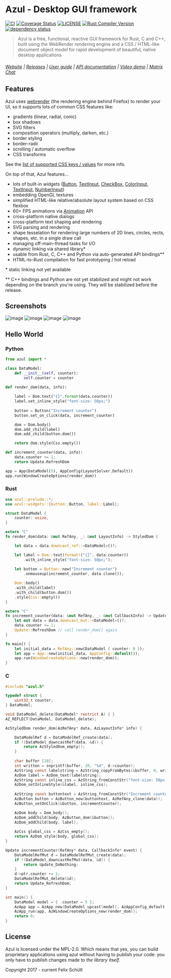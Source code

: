 # Azul - Desktop GUI framework

<!-- [START badges] -->
[![CI](https://github.com/fschutt/azul/actions/workflows/rust.yml/badge.svg)](https://github.com/fschutt/azul/actions/workflows/rust.yml)
[![Coverage Status](https://coveralls.io/repos/github/fschutt/azul/badge.svg?branch=master)](https://coveralls.io/github/fschutt/azul?branch=master)
[![LICENSE](https://img.shields.io/badge/license-MIT-blue.svg)](LICENSE)
[![Rust Compiler Version](https://img.shields.io/badge/rustc-1.58%20stable-blue.svg)]()
[![dependency status](https://deps.rs/repo/github/fschutt/azul/status.svg)](https://deps.rs/repo/github/fschutt/azul)
<!-- [END badges] -->

> Azul is a free, functional, reactive GUI framework for Rust, C and C++,
built using the WebRender rendering engine and a CSS / HTML-like document
object model for rapid development of beautiful, native desktop applications

###### [Website](https://azul.rs/) | [Releases](https://azul.rs/releases) | [User guide](https://azul.rs/guide) | [API documentation](https://azul.rs/api) | [Video demo](https://www.youtube.com/watch?v=kWL0ehf4wwI) | [Matrix Chat](https://discord.gg/nxUmsCG)

## Features

Azul uses [webrender](https://github.com/servo/webrender) (the rendering engine behind 
Firefox) to render your UI, so it supports lots of common CSS features like:

- gradients (linear, radial, conic)
- box shadows
- SVG filters
- composition operators (multiply, darken, etc.)
- border styling
- border-radii
- scrolling / automatic overflow
- CSS transforms

See the [list of supported CSS keys / values](https://azul.rs/guide/1.0.0-alpha1/CSSstyling) for more info.

On top of that, Azul features...

- lots of built-in widgets ([Button](https://azul.rs/api/1.0.0-alpha1#st.Button), [TextInput](https://azul.rs/api/1.0.0-alpha1#st.TextInput), [CheckBox](https://azul.rs/api/1.0.0-alpha1#st.CheckBox), [ColorInput](https://azul.rs/api/1.0.0-alpha1#st.ColorInput), [TextInput](https://azul.rs/api/1.0.0-alpha1#st.TextInput), [NumberInput](https://azul.rs/api/1.0.0-alpha1#st.NumberInput))
- embedding OpenGL textures
- simplified HTML-like relative/absolute layout system based on CSS flexbox
- 60+ FPS animations via [Animation](https://azul.rs/api/1.0.0-alpha1#st.Animation) API
- cross-platform native dialogs
- cross-platform text shaping and rendering
- SVG parsing and rendering
- shape tesselation for rendering large numbers of 2D lines, circles, rects, shapes, etc. in a single draw call
- managing off-main-thread tasks for I/O
- dynamic linking via shared library\*
- usable from Rust, C, C++ and Python via auto-generated API bindings\**
- HTML-to-Rust compilation for fast prototyping / hot reload

\* static linking not yet available

\** C++ bindings and Python are not yet stabilized and might not work depending
on the branch you're using. They will be stabilized before the release.

## Screenshots 

![image](https://user-images.githubusercontent.com/12084016/129535820-ca2b56a6-fdb5-4d0d-b043-a7f5394339e9.png)
![image](https://user-images.githubusercontent.com/12084016/129535780-69b9365b-ad87-439f-9d10-d416991de8fc.png)
![image](https://user-images.githubusercontent.com/12084016/128639991-e98c0b92-66df-4ad8-973b-c9d45c68d5b3.png)
![image](https://user-images.githubusercontent.com/12084016/126752996-1ec1f221-2b01-4f01-99c6-794640228d59.png)

## Hello World

### Python

```py
from azul import *

class DataModel:
    def __init__(self, counter):
        self.counter = counter

def render_dom(data, info):
    
    label = Dom.text("{}".format(data.counter))
    label.set_inline_style("font-size: 50px;")
    
    button = Button("Increment counter")
    button.set_on_click(data, increment_counter)

    dom = Dom.body()
    dom.add_child(label)
    dom.add_child(button.dom())

    return dom.style(Css.empty())

def increment_counter(data, info):
    data.counter += 1;
    return Update.RefreshDom

app = App(DataModel(5), AppConfig(LayoutSolver.Default))
app.run(WindowCreateOptions(render_dom))
```

### Rust

```rust
use azul::prelude::*;
use azul::widgets::{button::Button, label::Label};

struct DataModel {
    counter: usize,
}

extern "C" 
fn render_dom(data: &mut RefAny, _: &mut LayoutInfo) -> StyledDom {

    let data = data.downcast_ref::<DataModel>()?;

    let label = Dom::text(format!("{}", data.counter))
        .with_inline_style("font-size: 50px;");
        
    let button = Button::new("Increment counter")
        .onmouseup(increment_counter, data.clone());

    Dom::body()
    .with_child(label)
    .with_child(button.dom())
    .style(Css::empty())
}

extern "C" 
fn increment_counter(data: &mut RefAny, _: &mut CallbackInfo) -> Update {
    let mut data = data.downcast_mut::<DataModel>()?;
    data.counter += 1;
    Update::RefreshDom // call render_dom() again
}

fn main() {
    let initial_data = RefAny::new(DataModel { counter: 0 });
    let app = App::new(initial_data, AppConfig::default());
    app.run(WindowCreateOptions::new(render_dom));
}
```

### C

```c
#include "azul.h"

typedef struct {
    uint32_t counter;
} DataModel;

void DataModel_delete(DataModel* restrict A) { }
AZ_REFLECT(DataModel, DataModel_delete);

AzStyledDom render_dom(AzRefAny* data, AzLayoutInfo* info) {

    DataModelRef d = DataModelRef_create(data);
    if !(DataModel_downcastRef(data, &d)) {
        return AzStyledDom_empty();
    }
    
    char buffer [20];
    int written = snprintf(buffer, 20, "%d", d->counter);
    AzString const labelstring = AzString_copyFromBytes(&buffer, 0, written);
    AzDom label = AzDom_text(labelstring);
    AzString const inline_css = AzString_fromConstStr("font-size: 50px;");
    AzDom_setInlineStyle(&label, inline_css);
    
    AzString const buttontext = AzString_fromConstStr("Increment counter");
    AzButton button = AzButton_new(buttontext, AzRefAny_clone(data));
    AzButton_setOnClick(&button, incrementCounter);

    AzDom body = Dom_body();
    AzDom_addChild(body, AzButton_dom(&button));
    AzDom_addChild(body, label);
    
    AzCss global_css = AzCss_empty();
    return AzDom_style(body, global_css);
}

Update incrementCounter(RefAny* data, CallbackInfo* event) {
    DataModelRefMut d = DataModelRefMut_create(data);
    if !(DataModel_downcastRefMut(data, &d)) {
        return Update_DoNothing;
    }
    d->ptr.counter += 1;
    DataModelRefMut_delete(&d);
    return Update_RefreshDom;
}

int main() {
    DataModel model = { .counter = 5 };
    AzApp app = AzApp_new(DataModel_upcast(model), AzAppConfig_default());
    AzApp_run(app, AzWindowCreateOptions_new(render_dom));
    return 0;
}
```

## License

Azul is licensed under the MPL-2.0. Which means that yes, you can build 
proprietary applications using azul without having to publish your code: 
you only have to publish changes made to *the library itself*.

Copyright 2017 - current Felix Schütt
